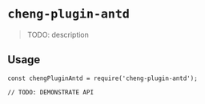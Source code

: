 # `cheng-plugin-antd`

> TODO: description

## Usage

```
const chengPluginAntd = require('cheng-plugin-antd');

// TODO: DEMONSTRATE API
```
